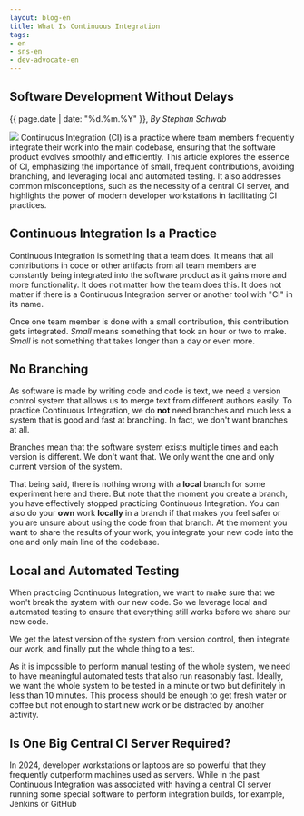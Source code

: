 ```yaml
---
layout: blog-en
title: What Is Continuous Integration
tags: 
- en
- sns-en
- dev-advocate-en
---
```

## Software Development Without Delays

<p>{{ page.date | date: "%d.%m.%Y" }}, <em>By Stephan Schwab</em></p>

<a href="/en/contact-sns.html"><img src="https://gravatar.com/avatar/663d11426b0a187ddac59f8c17ce61b4?s=120&d=robohash&r=x" class="avatar" /></a>
Continuous Integration (CI) is a practice where team members frequently integrate their work into the main codebase, ensuring that the software product evolves smoothly and efficiently. This article explores the essence of CI, emphasizing the importance of small, frequent contributions, avoiding branching, and leveraging local and automated testing. It also addresses common misconceptions, such as the necessity of a central CI server, and highlights the power of modern developer workstations in facilitating CI practices.

## Continuous Integration Is a Practice
Continuous Integration is something that a team does. It means that all contributions in code or other artifacts from all team members are constantly being integrated into the software product as it gains more and more functionality. It does not matter how the team does this. It does not matter if there is a Continuous Integration server or another tool with "CI" in its name.

Once one team member is done with a small contribution, this contribution gets integrated. *Small* means something that took an hour or two to make. *Small* is not something that takes longer than a day or even more.

## No Branching
As software is made by writing code and code is text, we need a version control system that allows us to merge text from different authors easily. To practice Continuous Integration, we do **not** need branches and much less a system that is good and fast at branching. In fact, we don't want branches at all.

Branches mean that the software system exists multiple times and each version is different. We don't want that. We only want the one and only current version of the system.

That being said, there is nothing wrong with a **local** branch for some experiment here and there. But note that the moment you create a branch, you have effectively stopped practicing Continuous Integration. You can also do your **own** work **locally** in a branch if that makes you feel safer or you are unsure about using the code from that branch. At the moment you want to share the results of your work, you integrate your new code into the one and only main line of the codebase.

## Local and Automated Testing
When practicing Continuous Integration, we want to make sure that we won't break the system with our new code. So we leverage local and automated testing to ensure that everything still works before we share our new code.

We get the latest version of the system from version control, then integrate our work, and finally put the whole thing to a test.

As it is impossible to perform manual testing of the whole system, we need to have meaningful automated tests that also run reasonably fast. Ideally, we want the whole system to be tested in a minute or two but definitely in less than 10 minutes. This process should be enough to get fresh water or coffee but not enough to start new work or be distracted by another activity.

## Is One Big Central CI Server Required?
In 2024, developer workstations or laptops are so powerful that they frequently outperform machines used as servers. While in the past Continuous Integration was associated with having a central CI server running some special software to perform integration builds, for example, Jenkins or GitHub